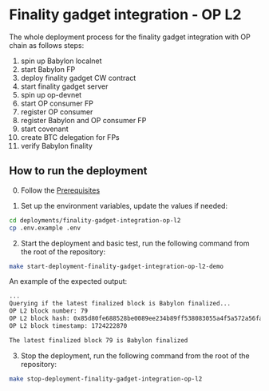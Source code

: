 # Finality gadget integration - OP L2

The whole deployment process for the finality gadget integration with OP chain as follows steps:

1. spin up Babylon localnet
2. start Babylon FP
3. deploy finality gadget CW contract
4. start finality gadget server
5. spin up op-devnet
6. start OP consumer FP
7. register OP consumer
8. register Babylon and OP consumer FP
9. start covenant
10. create BTC delegation for FPs
11. verify Babylon finality

## How to run the deployment

0. Follow the [Prerequisites](../../README.md#prerequisites)

1. Set up the environment variables, update the values if needed:

```bash
cd deployments/finality-gadget-integration-op-l2
cp .env.example .env
```

2. Start the deployment and basic test, run the following command from the root of the repository:

```bash
make start-deployment-finality-gadget-integration-op-l2-demo
```

An example of the expected output:

```bash
...
Querying if the latest finalized block is Babylon finalized...
OP L2 block number: 79
OP L2 block hash: 0x85d80fe688528be0089ee234b89ff538083055a4f5a572a56fa880c752d320de
OP L2 block timestamp: 1724222870

The latest finalized block 79 is Babylon finalized
```

3. Stop the deployment, run the following command from the root of the repository:

```bash
make stop-deployment-finality-gadget-integration-op-l2
```